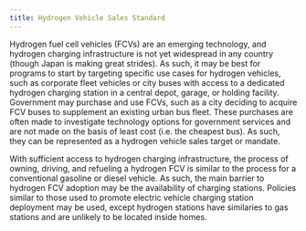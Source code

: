 ```yaml
---
title: Hydrogen Vehicle Sales Standard
---
```

Hydrogen fuel cell vehicles (FCVs) are an emerging technology, and hydrogen charging infrastructure is not yet widespread in any country (though Japan is making great strides).  As such, it may be best for programs to start by targeting specific use cases for hydrogen vehicles, such as corporate fleet vehicles or city buses with access to a dedicated hydrogen charging station in a central depot, garage, or holding facility.  Government may purchase and use FCVs, such as a city deciding to acquire FCV buses to supplement an existing urban bus fleet.  These purchases are often made to investigate technology options for government services and are not made on the basis of least cost (i.e. the cheapest bus).  As such, they can be represented as a hydrogen vehicle sales target or mandate.

With sufficient access to hydrogen charging infrastructure, the process of owning, driving, and refueling a hydrogen FCV is similar to the process for a conventional gasoline or diesel vehicle.  As such, the main barrier to hydrogen FCV adoption may be the availability of charging stations.  Policies similar to those used to promote electric vehicle charging station deployment may be used, except hydrogen stations have similaries to gas stations and are unlikely to be located inside homes.
